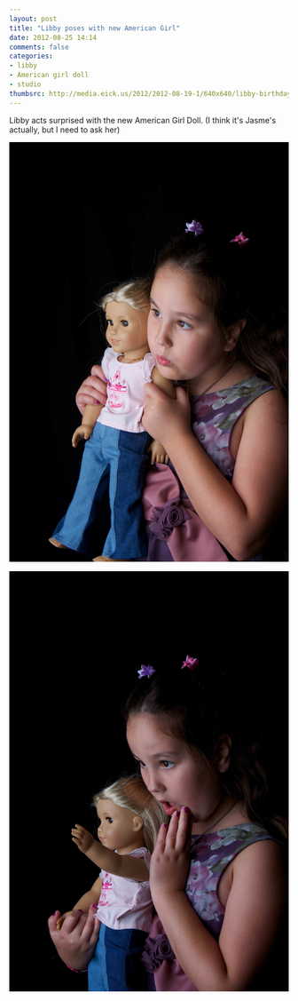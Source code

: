 ```yaml
---
layout: post
title: "Libby poses with new American Girl"
date: 2012-08-25 14:14
comments: false
categories: 
- libby
- American girl doll
- studio
thumbsrc: http://media.eick.us/2012/2012-08-19-1/640x640/libby-birthday-party--2012-06-03at09-44-40.jpg
---
```

Libby acts surprised with the new American Girl Doll.  (I think it's Jasme's actually, but I need to ask her)

![Libby's birthday party](/assets/images/2012/2012-08-19-1/libby-birthday-party--2012-06-03at09-44-40.jpg)


![Libby's birthday party](/assets/images/2012/2012-08-19-1/libby-birthday-party--2012-06-03at09-44-00.jpg)

